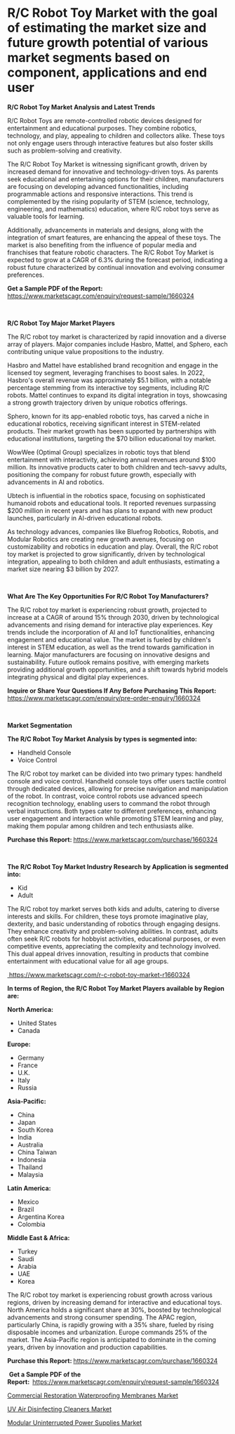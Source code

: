 <p><h1>R/C Robot Toy Market with the goal of estimating the market size and future growth potential of various market segments based on component, applications and end user</h1></p><p><strong>R/C Robot Toy Market Analysis and Latest Trends</strong></p>
<p><p>R/C Robot Toys are remote-controlled robotic devices designed for entertainment and educational purposes. They combine robotics, technology, and play, appealing to children and collectors alike. These toys not only engage users through interactive features but also foster skills such as problem-solving and creativity.</p><p>The R/C Robot Toy Market is witnessing significant growth, driven by increased demand for innovative and technology-driven toys. As parents seek educational and entertaining options for their children, manufacturers are focusing on developing advanced functionalities, including programmable actions and responsive interactions. This trend is complemented by the rising popularity of STEM (science, technology, engineering, and mathematics) education, where R/C robot toys serve as valuable tools for learning.</p><p>Additionally, advancements in materials and designs, along with the integration of smart features, are enhancing the appeal of these toys. The market is also benefiting from the influence of popular media and franchises that feature robotic characters. The R/C Robot Toy Market is expected to grow at a CAGR of 6.3% during the forecast period, indicating a robust future characterized by continual innovation and evolving consumer preferences.</p></p>
<p><strong>Get a Sample PDF of the Report:&nbsp;</strong> <a href="https://www.marketscagr.com/enquiry/request-sample/1660324?utm_campaign=1869&utm_medium=2&utm_source=Github&utm_content=ia&utm_term=29032025&utm_id=rc-robot-toy">https://www.marketscagr.com/enquiry/request-sample/1660324</a></p>
<p>&nbsp;</p>
<p><strong>R/C Robot Toy Major Market Players</strong></p>
<p><p>The R/C robot toy market is characterized by rapid innovation and a diverse array of players. Major companies include Hasbro, Mattel, and Sphero, each contributing unique value propositions to the industry. </p><p>Hasbro and Mattel have established brand recognition and engage in the licensed toy segment, leveraging franchises to boost sales. In 2022, Hasbro's overall revenue was approximately $5.1 billion, with a notable percentage stemming from its interactive toy segments, including R/C robots. Mattel continues to expand its digital integration in toys, showcasing a strong growth trajectory driven by unique robotics offerings.</p><p>Sphero, known for its app-enabled robotic toys, has carved a niche in educational robotics, receiving significant interest in STEM-related products. Their market growth has been supported by partnerships with educational institutions, targeting the $70 billion educational toy market. </p><p>WowWee (Optimal Group) specializes in robotic toys that blend entertainment with interactivity, achieving annual revenues around $100 million. Its innovative products cater to both children and tech-savvy adults, positioning the company for robust future growth, especially with advancements in AI and robotics.</p><p>Ubtech is influential in the robotics space, focusing on sophisticated humanoid robots and educational tools. It reported revenues surpassing $200 million in recent years and has plans to expand with new product launches, particularly in AI-driven educational robots.</p><p>As technology advances, companies like Bluefrog Robotics, Robotis, and Modular Robotics are creating new growth avenues, focusing on customizability and robotics in education and play. Overall, the R/C robot toy market is projected to grow significantly, driven by technological integration, appealing to both children and adult enthusiasts, estimating a market size nearing $3 billion by 2027.</p></p>
<p>&nbsp;</p>
<p><strong>What Are The Key Opportunities For R/C Robot Toy Manufacturers?</strong></p>
<p><p>The R/C robot toy market is experiencing robust growth, projected to increase at a CAGR of around 15% through 2030, driven by technological advancements and rising demand for interactive play experiences. Key trends include the incorporation of AI and IoT functionalities, enhancing engagement and educational value. The market is fueled by children's interest in STEM education, as well as the trend towards gamification in learning. Major manufacturers are focusing on innovative designs and sustainability. Future outlook remains positive, with emerging markets providing additional growth opportunities, and a shift towards hybrid models integrating physical and digital play experiences.</p></p>
<p><strong>Inquire or Share Your Questions If Any Before Purchasing This Report:</strong> <a href="https://www.marketscagr.com/enquiry/pre-order-enquiry/1660324?utm_campaign=1869&utm_medium=2&utm_source=Github&utm_content=ia&utm_term=29032025&utm_id=rc-robot-toy">https://www.marketscagr.com/enquiry/pre-order-enquiry/1660324</a></p>
<p>&nbsp;</p>
<p><strong>Market Segmentation</strong></p>
<p><strong>The R/C Robot Toy Market Analysis by types is segmented into:</strong></p>
<p><ul><li>Handheld Console</li><li>Voice Control</li></ul></p>
<p><p>The R/C robot toy market can be divided into two primary types: handheld console and voice control. Handheld console toys offer users tactile control through dedicated devices, allowing for precise navigation and manipulation of the robot. In contrast, voice control robots use advanced speech recognition technology, enabling users to command the robot through verbal instructions. Both types cater to different preferences, enhancing user engagement and interaction while promoting STEM learning and play, making them popular among children and tech enthusiasts alike.</p></p>
<p><strong>Purchase this Report:&nbsp;</strong><a href="https://www.marketscagr.com/purchase/1660324?utm_campaign=1869&utm_medium=2&utm_source=Github&utm_content=ia&utm_term=29032025&utm_id=rc-robot-toy">https://www.marketscagr.com/purchase/1660324</a></p>
<p>&nbsp;</p>
<p><strong>The R/C Robot Toy Market Industry Research by Application is segmented into:</strong></p>
<p><ul><li>Kid</li><li>Adult</li></ul></p>
<p><p>The R/C robot toy market serves both kids and adults, catering to diverse interests and skills. For children, these toys promote imaginative play, dexterity, and basic understanding of robotics through engaging designs. They enhance creativity and problem-solving abilities. In contrast, adults often seek R/C robots for hobbyist activities, educational purposes, or even competitive events, appreciating the complexity and technology involved. This dual appeal drives innovation, resulting in products that combine entertainment with educational value for all age groups.</p></p>
<p><a href="https://www.marketscagr.com/r-c-robot-toy-market-r1660324?utm_campaign=1869&utm_medium=2&utm_source=Github&utm_content=ia&utm_term=29032025&utm_id=rc-robot-toy">&nbsp;https://www.marketscagr.com/r-c-robot-toy-market-r1660324</a></p>
<p><strong>In terms of Region, the R/C Robot Toy Market Players available by Region are:</strong></p>
<p>
    <p> <strong> North America: </strong>
        <ul>
            <li>United States</li>
            <li>Canada</li>
        </ul>
        </p> 
    <p> <strong> Europe: </strong>
        <ul>
            <li>Germany</li>
            <li>France</li>
            <li>U.K.</li>
            <li>Italy</li>
            <li>Russia</li>
        </ul>
        </p> 
    <p> <strong> Asia-Pacific: </strong>
        <ul>
            <li>China</li>
            <li>Japan</li>
            <li>South Korea</li>
            <li>India</li>
            <li>Australia</li>
            <li>China Taiwan</li>
            <li>Indonesia</li>
            <li>Thailand</li>
            <li>Malaysia</li>
        </ul>
        </p> 
    <p> <strong> Latin America: </strong>
        <ul>
            <li>Mexico</li>
            <li>Brazil</li>
            <li>Argentina Korea</li>
            <li>Colombia</li>
        </ul>
        </p> 
    <p> <strong> Middle East & Africa: </strong>
        <ul>
            <li>Turkey</li>
            <li>Saudi</li>
            <li>Arabia</li>
            <li>UAE</li>
            <li>Korea</li>
        </ul>
    </p>
    </p>
<p><p>The R/C robot toy market is experiencing robust growth across various regions, driven by increasing demand for interactive and educational toys. North America holds a significant share at 30%, boosted by technological advancements and strong consumer spending. The APAC region, particularly China, is rapidly growing with a 35% share, fueled by rising disposable incomes and urbanization. Europe commands 25% of the market. The Asia-Pacific region is anticipated to dominate in the coming years, driven by innovation and production capabilities.</p></p>
<p><strong>Purchase this Report: </strong><a href="https://www.marketscagr.com/purchase/1660324?utm_campaign=1869&utm_medium=2&utm_source=Github&utm_content=ia&utm_term=29032025&utm_id=rc-robot-toy">https://www.marketscagr.com/purchase/1660324</a></p>
<p>&nbsp;<strong>Get a Sample PDF of the Report:&nbsp;&nbsp;</strong><a href="https://www.marketscagr.com/enquiry/request-sample/1660324?utm_campaign=1869&utm_medium=2&utm_source=Github&utm_content=ia&utm_term=29032025&utm_id=rc-robot-toy">https://www.marketscagr.com/enquiry/request-sample/1660324</a></p>
<p><strong></strong></p>
<p><p><a href="https://github.com/ekerswenzlb0/Market-Research-Report-List-1/blob/main/commercial-restoration-waterproofing-membranes-market.md?utm_campaign=1869&utm_medium=2&utm_source=Github&utm_content=ia&utm_term=29032025&utm_id=rc-robot-toy">Commercial Restoration Waterproofing Membranes Market</a></p><p><a href="https://github.com/provorikovar/Market-Research-Report-List-7/blob/main/uv-air-disinfecting-cleaners-market.md?utm_campaign=1869&utm_medium=2&utm_source=Github&utm_content=ia&utm_term=29032025&utm_id=rc-robot-toy">UV Air Disinfecting Cleaners Market</a></p><p><a href="https://github.com/CliffMedina6/Market-Research-Report-List-7/blob/main/modular-uninterrupted-power-supplies-market.md?utm_campaign=1869&utm_medium=2&utm_source=Github&utm_content=ia&utm_term=29032025&utm_id=rc-robot-toy">Modular Uninterrupted Power Supplies Market</a></p></p>